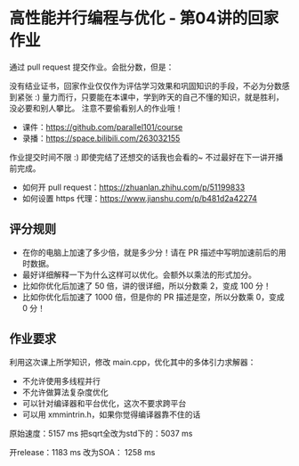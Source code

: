 # 高性能并行编程与优化 - 第04讲的回家作业

通过 pull request 提交作业。会批分数，但是：

没有结业证书，回家作业仅仅作为评估学习效果和巩固知识的手段，不必为分数感到紧张 :)
量力而行，只要能在本课中，学到昨天的自己不懂的知识，就是胜利，没必要和别人攀比。
注意不要偷看别人的作业哦！

- 课件：https://github.com/parallel101/course
- 录播：https://space.bilibili.com/263032155

作业提交时间不限 :) 即使完结了还想交的话我也会看的~ 不过最好在下一讲开播前完成。

- 如何开 pull request：https://zhuanlan.zhihu.com/p/51199833
- 如何设置 https 代理：https://www.jianshu.com/p/b481d2a42274

## 评分规则

- 在你的电脑上加速了多少倍，就是多少分！请在 PR 描述中写明加速前后的用时数据。
- 最好详细解释一下为什么这样可以优化。会额外以乘法的形式加分。
- 比如你优化后加速了 50 倍，讲的很详细，所以分数乘 2，变成 100 分！
- 比如你优化后加速了 1000 倍，但是你的 PR 描述是空，所以分数乘 0，变成 0 分！

## 作业要求

利用这次课上所学知识，修改 main.cpp，优化其中的多体引力求解器：

- 不允许使用多线程并行
- 不允许做算法复杂度优化
- 可以针对编译器和平台优化，这次不要求跨平台
- 可以用 xmmintrin.h，如果你觉得编译器靠不住的话

原始速度：5157 ms
把sqrt全改为std下的：5037 ms

开release：1183 ms
改为SOA： 1258 ms
